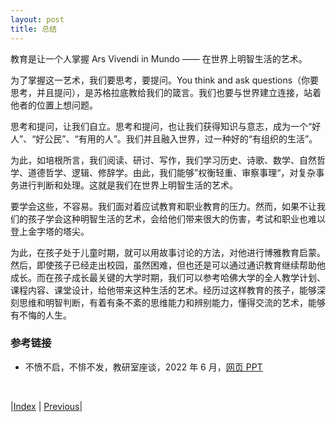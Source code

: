 ```yaml
---
layout: post
title: 总结
---
```


教育是让一个人掌握 Ars Vivendi in Mundo —— 在世界上明智生活的艺术。

为了掌握这一艺术，我们要思考，要提问。You think and ask questions（你要思考，并且提问），是苏格拉底教给我们的箴言。我们也要与世界建立连接，站着他者的位置上想问题。

思考和提问，让我们自立。思考和提问，也让我们获得知识与意志，成为一个“好人”、“好公民”、“有用的人”。我们并且融入世界，过一种好的“有组织的生活”。

为此，如培根所言，我们阅读、研讨、写作，我们学习历史、诗歌、数学、自然哲学、道德哲学、逻辑、修辞学。由此，我们能够”权衡轻重、审察事理“，对复杂事务进行判断和处理。这就是我们在世界上明智生活的艺术。

要学会这些，不容易。我们面对着应试教育和职业教育的压力。然而，如果不让我们的孩子学会这种明智生活的艺术，会给他们带来很大的伤害，考试和职业也难以登上金字塔的塔尖。

为此，在孩子处于儿童时期，就可以用故事讨论的方法，对他进行博雅教育启蒙。然后，即使孩子已经走出校园，虽然困难，但也还是可以通过通识教育继续帮助他成长。而在孩子成长最关键的大学时期，我们可以参考哈佛大学的全人教学计划、课程内容、课堂设计，给他带来这种生活的艺术。经历过这样教育的孩子，能够深刻思维和明智判断，有着有条不紊的思维能力和辨别能力，懂得交流的艺术，能够有不悔的人生。

### 参考链接

- 不愤不启，不悱不发，教研室座谈，2022 年 6 月，[网页 PPT](https://yishuai.github.io/talk/teach/index.html?p=teach.md)

<br/>

|[Index](./) | [Previous](4-4-class)|
